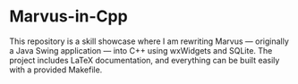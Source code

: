 # Marvus-in-Cpp
This repository is a skill showcase where I am rewriting Marvus — originally a Java Swing application — into C++ using wxWidgets and SQLite. The project includes LaTeX documentation, and everything can be built easily with a provided Makefile.
